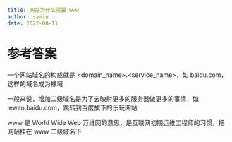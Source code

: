 ```yaml
title: 网站为什么需要 www
author: samin
date: 2022-08-11
```

# 参考答案

一个网站域名的构成就是 <domain_name>.<service_name>，如 baidu.com，这样的域名成为裸域

一般来说，增加二级域名是为了去映射更多的服务器做更多的事情，如 lewan.baidu.com，跳转到百度旗下的乐玩网站

www 是 World Wide Web 万维网的意思，是互联网初期运维工程师的习惯，把网站挂在 www 二级域名下